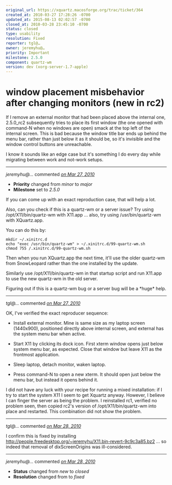 ```yaml
---
original_url: https://xquartz.macosforge.org/trac/ticket/364
created_at: 2010-03-27 17:28:26 -0700
updated_at: 2015-08-13 02:02:57 -0700
closed_at: 2010-03-28 23:45:10 -0700
status: closed
type: usability
resolution: Fixed
reporter: tgl@…
owner: jeremyhu@…
priority: Important
milestone: 2.5.0
component: quartz-wm
version: dev (xorg-server-1.7-apple)
---
```


window placement misbehavior after changing monitors (new in rc2)
=================================================================


If I remove an external monitor that had been placed above the internal one, 2.5.0\_rc2 subsequently tries to place its first window (the one opened with command-N when no windows are open) smack at the top left of the internal screen. This is bad because the window title bar ends up behind the menu bar, rather than just below it as it should be,
so it's invisible and the window control buttons are unreachable.

I know it sounds like an edge case but it's something I do every day while migrating between work and not-work setups.



---

*jeremyhu@…* commented *[on Mar 27, 2010](https://xquartz.macosforge.org/trac/ticket/364#comment:1 "March 27, 2010 at 5:48 PM PDT")*

-   **Priority** changed from *minor* to *major*
-   **Milestone** set to *2.5.0*

If you can come up with an exact reproduction case, that will help a lot.

Also, can you check if this is a quartz-wm or a server issue? Try using /opt/X11/bin/quartz-wm with X11.app ... also, try using /usr/bin/quartz-wm with XQuartz.app.

You can do this by:

    mkdir ~/.xinitrc.d
    echo "exec /usr/bin/quartz-wm" > ~/.xinitrc.d/99-quartz-wm.sh
    chmod 755 /.xinitrc.d/99-quartz-wm.sh

Then when you run XQuartz.app the next time, it'll use the older quartz-wm from SnowLeopard rather than the one installed by the update.

Similarly use /opt/X11/bin/quartz-wm in that startup script and run X11.app to use the new quartz-wm in the old server.

Figuring out if this is a quartz-wm bug or a server bug will be a \*huge\* help.



---

*tgl@…* commented *[on Mar 27, 2010](https://xquartz.macosforge.org/trac/ticket/364#comment:2 "March 27, 2010 at 6:27 PM PDT")*

OK, I've verified the exact reproducer sequence:

-   Install external monitor. Mine is same size as my laptop screen (1440x900), positioned directly above internal screen, and external has the system menu bar when active.

<!-- -->

-   Start X11 by clicking its dock icon. First xterm window opens just below system menu bar, as expected. Close that window but leave X11 as the frontmost application.

<!-- -->

-   Sleep laptop, detach monitor, waken laptop.

<!-- -->

-   Press command-N to open a new xterm. It should open just below the menu bar, but instead it opens behind it.

I did not have any luck with your recipe for running a mixed installation: if I try to start the system X11 I seem to get Xquartz anyway. However, I believe I can finger the server as being the problem. I reinstalled rc1, verified no problem seen, then copied rc2's version of /opt/X11/bin/quartz-wm into place and restarted. This combination did not show the problem.



---

*tgl@…* commented *[on Mar 28, 2010](https://xquartz.macosforge.org/trac/ticket/364#comment:3 "March 28, 2010 at 5:21 PM PDT")*

I confirm this is fixed by installing <http://people.freedesktop.org/~jeremyhu/X11.bin-revert-9c9c3a85.bz2>
... so indeed that removal of dixScreenOrigins was ill-considered.



---

*jeremyhu@…* commented *[on Mar 28, 2010](https://xquartz.macosforge.org/trac/ticket/364#comment:4 "March 28, 2010 at 11:45 PM PDT")*

-   **Status** changed from *new* to *closed*
-   **Resolution** changed from to *fixed*



